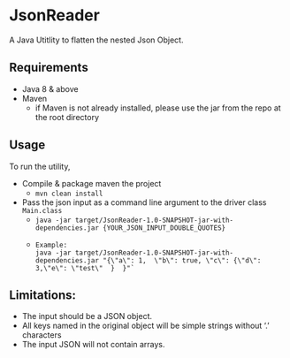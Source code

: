 # JsonReader
A Java Utitlity to flatten the nested Json Object. 

## Requirements
* Java 8 & above
* Maven 
  * if Maven is not already installed, please use the jar from the repo at the root directory

## Usage
To run the utility, 
* Compile & package maven the project
  * `mvn clean install`
* Pass the json input as a command line argument to the driver class `Main.class` 
  * `java -jar target/JsonReader-1.0-SNAPSHOT-jar-with-dependencies.jar {YOUR_JSON_INPUT_DOUBLE_QUOTES}`
  * ```
    Example:
    java -jar target/JsonReader-1.0-SNAPSHOT-jar-with-dependencies.jar "{\"a\": 1,  \"b\": true, \"c\": {\"d\": 3,\"e\": \"test\"  }  }"`
    ```

## Limitations:
* The input should be a JSON object.
* All keys named in the original object will be simple strings without ‘.’ characters
* The input JSON will not contain arrays.
